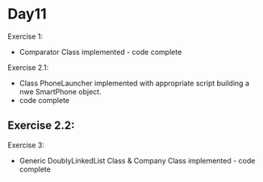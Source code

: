 Day11
=====
Exercise 1:
 - Comparator Class implemented - code complete

Exercise 2.1:
 - Class PhoneLauncher implemented with appropriate script building a nwe SmartPhone object.
 - code complete

Exercise 2.2:
 -

Exercise 3:
 - Generic DoublyLinkedList Class & Company Class implemented - code complete